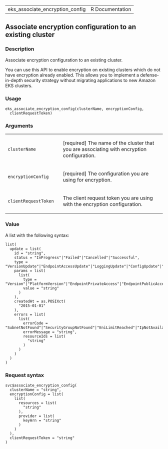 <table style="width: 100%;">
<tbody>
<tr class="odd">
<td>eks_associate_encryption_config</td>
<td style="text-align: right;">R Documentation</td>
</tr>
</tbody>
</table>

## Associate encryption configuration to an existing cluster

### Description

Associate encryption configuration to an existing cluster.

You can use this API to enable encryption on existing clusters which do
not have encryption already enabled. This allows you to implement a
defense-in-depth security strategy without migrating applications to new
Amazon EKS clusters.

### Usage

    eks_associate_encryption_config(clusterName, encryptionConfig,
      clientRequestToken)

### Arguments

<table>
<colgroup>
<col style="width: 35%" />
<col style="width: 65%" />
</colgroup>
<tbody>
<tr class="odd">
<td><code
id="eks_associate_encryption_config_:_clusterName">clusterName</code></td>
<td><p>[required] The name of the cluster that you are associating with
encryption configuration.</p></td>
</tr>
<tr class="even">
<td><code
id="eks_associate_encryption_config_:_encryptionConfig">encryptionConfig</code></td>
<td><p>[required] The configuration you are using for
encryption.</p></td>
</tr>
<tr class="odd">
<td><code
id="eks_associate_encryption_config_:_clientRequestToken">clientRequestToken</code></td>
<td><p>The client request token you are using with the encryption
configuration.</p></td>
</tr>
</tbody>
</table>

### Value

A list with the following syntax:

    list(
      update = list(
        id = "string",
        status = "InProgress"|"Failed"|"Cancelled"|"Successful",
        type = "VersionUpdate"|"EndpointAccessUpdate"|"LoggingUpdate"|"ConfigUpdate"|"AssociateIdentityProviderConfig"|"DisassociateIdentityProviderConfig"|"AssociateEncryptionConfig"|"AddonUpdate",
        params = list(
          list(
            type = "Version"|"PlatformVersion"|"EndpointPrivateAccess"|"EndpointPublicAccess"|"ClusterLogging"|"DesiredSize"|"LabelsToAdd"|"LabelsToRemove"|"TaintsToAdd"|"TaintsToRemove"|"MaxSize"|"MinSize"|"ReleaseVersion"|"PublicAccessCidrs"|"LaunchTemplateName"|"LaunchTemplateVersion"|"IdentityProviderConfig"|"EncryptionConfig"|"AddonVersion"|"ServiceAccountRoleArn"|"ResolveConflicts"|"MaxUnavailable"|"MaxUnavailablePercentage",
            value = "string"
          )
        ),
        createdAt = as.POSIXct(
          "2015-01-01"
        ),
        errors = list(
          list(
            errorCode = "SubnetNotFound"|"SecurityGroupNotFound"|"EniLimitReached"|"IpNotAvailable"|"AccessDenied"|"OperationNotPermitted"|"VpcIdNotFound"|"Unknown"|"NodeCreationFailure"|"PodEvictionFailure"|"InsufficientFreeAddresses"|"ClusterUnreachable"|"InsufficientNumberOfReplicas"|"ConfigurationConflict"|"AdmissionRequestDenied"|"UnsupportedAddonModification"|"K8sResourceNotFound",
            errorMessage = "string",
            resourceIds = list(
              "string"
            )
          )
        )
      )
    )

### Request syntax

    svc$associate_encryption_config(
      clusterName = "string",
      encryptionConfig = list(
        list(
          resources = list(
            "string"
          ),
          provider = list(
            keyArn = "string"
          )
        )
      ),
      clientRequestToken = "string"
    )

